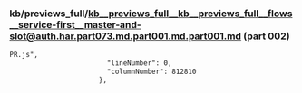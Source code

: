 ### kb/previews_full/kb__previews_full__kb__previews_full__flows__service-first__master-and-slot@auth.har.part073.md.part001.md.part001.md (part 002)

```md
PR.js",
                        "lineNumber": 0,
                        "columnNumber": 812810
                      },
      
```

```
